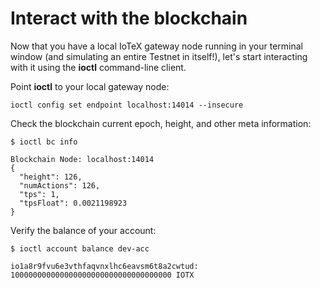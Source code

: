 # Interact with the blockchain

Now that you have a local IoTeX gateway node running in your terminal window \(and simulating an entire Testnet in itself!\), let's start interacting with it using the **ioctl** command-line client.

Point **ioctl** to your local gateway node:

```text
ioctl config set endpoint localhost:14014 --insecure
```

Check the blockchain current epoch, height, and other meta information:

```text
$ ioctl bc info

Blockchain Node: localhost:14014
{
  "height": 126,
  "numActions": 126,
  "tps": 1,
  "tpsFloat": 0.0021198923
}

```

Verify the balance of your account:

```text
$ ioctl account balance dev-acc

io1a8r9fvu6e3vthfaqvnxlhc6eavsm6t8a2cwtud: 100000000000000000000000000000000000 IOTX
```

